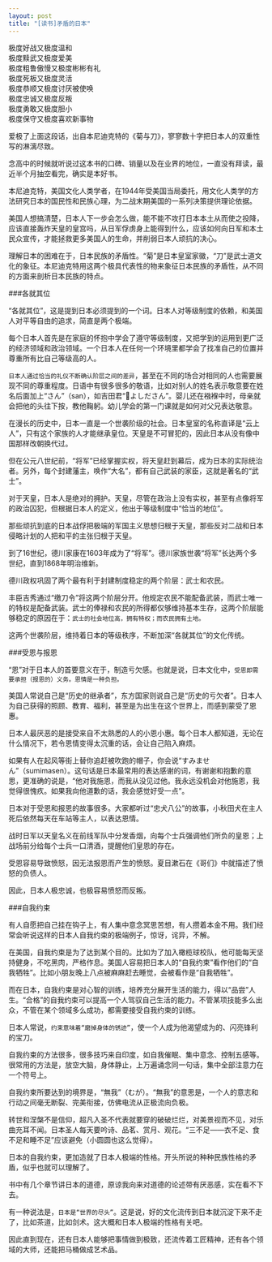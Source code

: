 ```yaml
---
layout: post
title: "[读书]矛盾的日本"
---
```

>
极度好战又极度温和   极度黩武又极度爱美  极度粗鲁傲慢又极度彬彬有礼  极度死板又极度灵活  极度恭顺又极度讨厌被使唤  极度忠诚又极度反叛  极度勇敢又极度胆小  极度保守又极度喜欢新事物 


爱极了上面这段话，出自本尼迪克特的《菊与刀》，寥寥数十字把日本人的双重性写的淋漓尽致。  
念高中的时候就听说过这本书的口碑、销量以及在业界的地位，一直没有拜读，最近半个月抽空看完，确实是本好书。
本尼迪克特，美国文化人类学者，在1944年受美国当局委托，用文化人类学的方法研究日本的国民性和民族心理，为二战末期美国的一系列决策提供理论依据。

美国人想搞清楚，日本人下一步会怎么做，能不能不攻打日本本土从而使之投降，应该直接轰炸天皇的皇宫吗，从日军俘虏身上能得到什么，应该如何向日军和本土民众宣传，才能拯救更多美国人的生命，并削弱日本人顽抗的决心。

理解日本的困难在于，日本民族的矛盾性。“菊”是日本皇室家徽，“刀”是武士道文化的象征。本尼迪克特用这两个极具代表性的物来象征日本民族的矛盾性，从不同的方面来剖析日本民族的特点。

###各就其位

“各就其位”，这是提到日本必须提到的一个词。日本人对等级制度的依赖，和美国人对平等自由的追求，简直是两个极端。

每个日本人首先是在家庭的怀抱中学会了遵守等级制度，又把学到的运用到更广泛的经济领域和政治领域。一个日本人在任何一个环境里都学会了找准自己的位置并尊重所有比自己等级高的人。

`日本人通过恰当的礼仪不断确认阶层之间的差异`，甚至在不同的场合对相同的人也需要展现不同的尊重程度。日语中有很多很多的敬语，比如对别人的姓名表示敬意要在姓名后面加上“さん”（san），如吉田君“よしださん”。婴儿还在襁褓中时，母亲就会把他的头往下按，教他鞠躬。幼儿学会的第一门课就是如何对父兄表达敬意。

在漫长的历史中，日本一直是一个世袭阶级的社会。日本皇室的名称直译是“云上人”，只有这个家族的人才能继承皇位。天皇是不可冒犯的，因此日本从没有像中国那样改朝换代过。

但在公元八世纪前，“将军”已经掌握实权，将天皇赶到幕后，成为日本的实际统治者。另外，每个封建藩主，唤作“大名”，都有自己武装的家臣，这就是著名的“武士”。

对于天皇，日本人是绝对的拥护。天皇，尽管在政治上没有实权，甚至有点像将军的政治囚犯，但根据日本人的定义，他出于等级制度中“恰当的地位”。

那些顽抗到底的日本战俘把极端的军国主义思想归根于天皇，那些反对二战和日本侵略计划的人把和平的主张归根于天皇。

到了16世纪，德川家康在1603年成为了“将军”。德川家族世袭“将军”长达两个多世纪，直到1868年明治维新。

德川政权巩固了两个最有利于封建制度稳定的两个阶层：武士和农民。

丰臣吉秀通过“缴刀令”将这两个阶层分开。他规定农民不能配备武装，而武士唯一的特权是配备武装。武士的俸禄和农民的所得都仅够维持基本生存，这两个阶层能够稳定的原因在于：`武士的社会地位高，拥有特权；而农民拥有土地。`

这两个世袭阶层，维持着日本的等级秩序，不断加深“各就其位”的文化传统。

###受恩与报恩

“恩”对于日本人的首要意义在于，制造亏欠感。也就是说，日本文化中，`受恩即需要承担（报恩的）义务。恩情是一种负担。`

美国人常说自己是“历史的继承者”，东方国家则说自己是“历史的亏欠者”。日本人为自己获得的照顾、教育、福利，甚至是为出生在这个世界上，而感到蒙受了恩惠。

日本人最厌恶的是接受来自不太熟悉的人的小恩小惠。每个日本人都知道，无论在什么情况下，若令恩情变得太沉重的话，会让自己陷入麻烦。

如果有人在起风等街上替你追赶被吹跑的帽子，你会说“すみません”（sumimasen）。这句话是日本最常用的表达感谢的词，有谢谢和抱歉的意思，更准确的说是，“他对我施恩，而我从没见过他。我永远没机会对他施恩，我觉得很愧疚。如果我向他道歉的话，我会感觉好受一点”。

日本对于受恩和报恩的故事很多。大家都听过“忠犬八公”的故事，小秋田犬在主人死后依然每天在车站等主人，以表达恩情。

战时日军以天皇名义在前线军队中分发香烟，向每个士兵强调他们所负的皇恩；上战场前分给每个士兵一口清酒，提醒他们皇恩的存在。

受恩容易导致愤怒，因无法报恩而产生的愤怒。夏目漱石在《哥们》中就描述了愤怒的负债人。

因此，日本人极忠诚，也极容易愤怒而反叛。

###自我约束

有人自愿把自己挂在钩子上，有人集中意念冥思苦想，有人攒着本金不用。我们经常会听说这样的日本人自我约束的极端例子，惊讶，诧异，不解。

在美国，自我约束是为了达到某个目的。比如为了加入橄榄球校队，他可能每天坚持健身，不吃黑肉，严格作息。美国人容易把日本人的“自我约束”看作他们的“自我牺牲”。比如小朋友晚上八点被麻麻赶去睡觉，会被看作是“自我牺牲”。

而在日本，自我约束是对心智的训练，培养充分展开生活的能力，得以“品尝”人生。“合格”的自我约束可以提高一个人驾驭自己生活的能力。不管某项技能多么出众，不管在某个领域多么成功，都需要接受自我约束的训练。

日本人常说，`约束意味着“磨掉身体的锈迹”`，使一个人成为他渴望成为的、闪亮锋利的宝刀。

自我约束的方法很多，很多技巧来自印度，如自我催眠、集中意念、控制五感等。很常用的方法是，放空大脑，身体静止，上万遍诵念同一句话，集中全部注意力在一个符号上。

自我约束所要达到的境界是，“無我”（むが）。“無我”的意思是，一个人的意志和行动之间毫无断裂、完美衔接，仿佛电流从正极流向负极。

转世和涅槃不是信仰，超凡入圣不代表就要穿的破破烂烂，对美景视而不见，对乐曲充耳不闻。日本圣人每天要吟诗、品茗、赏月、观花。“三不足——衣不足、食不足和睡不足”应该避免（小圆圆也这么觉得）。

日本的自我约束，更加造就了日本人极端的性格。开头所说的种种民族性格的矛盾，似乎也就可以理解了。

书中有几个章节讲日本的道德，原谅我向来对道德的论述带有厌恶感，实在看不下去。


有一种说法是，`日本是“世界的尽头”`。这是说，好的文化流传到日本就沉淀下来不走了，比如茶道，比如剑术。这大概和日本人极端的性格有关吧。

因此直到现在，还有日本人能够把事情做到极致，还流传着工匠精神，还有各个领域的大师，还能把马桶做成艺术品。